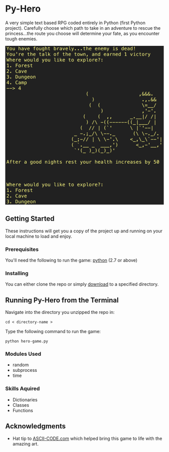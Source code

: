 # Py-Hero

A very simple text based RPG coded entirely in Python (first Python project).
Carefully choose which path to take in an adventure to rescue the princess...the route you choose will determine your fate, as you encounter tough enemies.

<p align="center"><img style="text-align: center" src ="https://github.com/BRETT-B/web-portfolio/blob/master/img/pythonRPG.png?raw=true"/></p>

## Getting Started

These instructions will get you a copy of the project up and running on your local machine to load and enjoy.

### Prerequisites

You'll need the following to run the game: [python](https://www.python.org/ftp/python/2.7.13/python-2.7.13-macosx10.6.pkg) (2.7 or above)


### Installing

You can either clone the repo or simply [download](https://github.com/BRETT-B/python-text-rpg/archive/master.zip) to a specified directory.


## Running Py-Hero from the Terminal

Navigate into the directory you unzipped the repo in:

```
cd < directory-name >
```

Type the following command to run the game:

```
python hero-game.py
```

### Modules Used

* random
* subprocess
* time

### Skills Aquired

* Dictionaries
* Classes
* Functions

## Acknowledgments

* Hat tip to [ASCII-CODE.com](http://www.ascii-code.com/ascii-art/) which helped bring this game to life with the amazing art.
